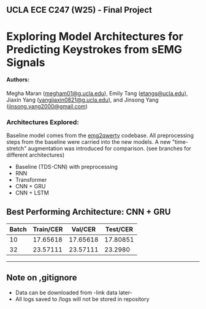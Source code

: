 ## UCLA ECE C247 (W25) - Final Project
# Exploring Model Architectures for Predicting Keystrokes from sEMG Signals
#### Authors:
Megha Maran (megham01@g.ucla.edu), Emily Tang (etangs@ucla.edu), Jiaxin Yang (yangjiaxin0821@g.ucla.edu), and Jinsong Yang (jinsong.yang2000@gmail.com)


### Architectures Explored:
Baseline model comes from the [emg2qwerty](https://github.com/joe-lin-tech/emg2qwerty/tree/main) codebase. All preprocessing steps from the baseline were carried into the new models. A new "time-stretch" augmentation was introduced for comparison. (see branches for different architectures)
- Baseline (TDS-CNN) with preprocessing
- RNN
- Transformer
- CNN + GRU
- CNN + LSTM

## Best Performing Architecture: CNN + GRU
|Batch|Train/CER|Val/CER|Test/CER|
|----------|-----------|-----------|-----------|
| 10 | 17.65618  | 17.65618  | 17.80851  |
| 32 | 23.57111  | 23.57111  | 23.2980   |
---

## Note on ,gitignore
- Data can be downloaded from -link data later-
- All logs saved to /logs will not be stored in repository
